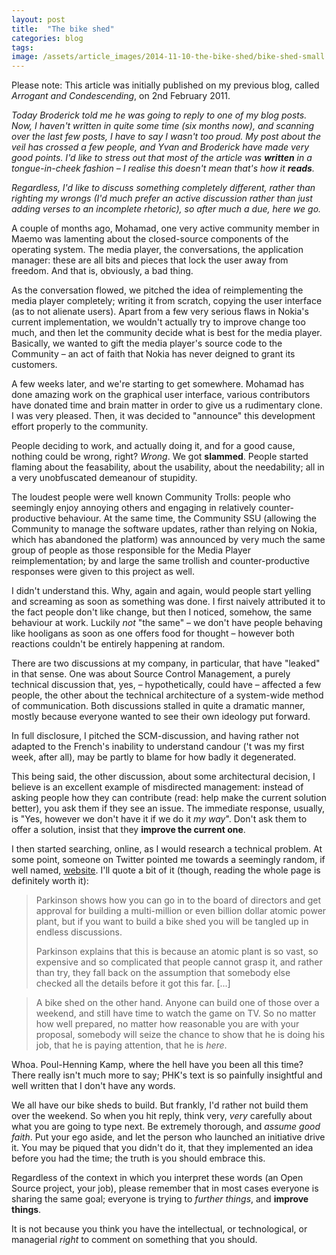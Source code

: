 ```yaml
---
layout: post
title:  "The bike shed"
categories: blog
tags:
image: /assets/article_images/2014-11-10-the-bike-shed/bike-shed-small.jpg
---
```

Please note: This article was initially published on my previous blog, called
*Arrogant and Condescending*, on 2nd February 2011.

*Today Broderick told me he was going to reply to one of my blog posts. Now, I
haven't written in quite some time (six months now), and scanning over the last
few posts, I have to say I wasn't too proud. My post about the veil has crossed
a few people, and Yvan and Broderick have made very good points. I'd like to
stress out that most of the article was __written__ in a tongue-in-cheek fashion
– I realise this doesn't mean that's how it __reads__.*

*Regardless, I'd like to discuss something completely different, rather than
righting my wrongs (I'd much prefer an active discussion rather than just adding
verses to an incomplete rhetoric), so after much a due, here we go.*

A couple of months ago, Mohamad, one very active community member in Maemo was
lamenting about the closed-source components of the operating system. The media
player, the conversations, the application manager: these are all bits and
pieces that lock the user away from freedom. And  that is, obviously, a bad thing.

As the conversation flowed, we pitched the idea of reimplementing the media player
completely; writing it from scratch, copying the user interface (as to not
alienate users). Apart from a few very serious flaws in Nokia's current
implementation, we wouldn't actually try to improve change too much, and then let
the community decide what is best for the media player. Basically, we wanted to 
gift the media player's source code to the Community – an act of faith that Nokia
has never deigned to grant its customers.

A few weeks later, and we're starting to get somewhere. Mohamad has done amazing
work on the graphical user interface, various contributors have donated time and
brain matter in order to give us a rudimentary clone. I was very pleased. Then,
it was decided to "announce" this development effort properly to the community.

People deciding to work, and actually doing it, and for a good cause, nothing
could be wrong, right? _Wrong_. We got __slammed__. People started flaming about the
feasability, about the usability, about the needability; all in a very
unobfuscated demeanour of stupidity.

The loudest people were well known Community Trolls: people who seemingly enjoy
annoying others and engaging in relatively counter-productive behaviour. At the
same time, the Community SSU (allowing the Community to manage the software
updates, rather than relying on Nokia, which has abandoned the platform) was
announced by very much the same group of people as those responsible for the
Media Player reimplementation; by and large the same trollish and
counter-productive responses were given to this project as well.

I didn't understand this. Why, again and again, would people start yelling and
screaming as soon as something was done. I first naively attributed it to the
fact people don't like change, but then I noticed, somehow, the same behaviour
at work. Luckily _not_ "the same" – we don't have people behaving like hooligans
as soon as one offers food for thought – however both reactions couldn't be 
entirely happening at random.

There are two discussions at my company, in particular, that have "leaked" in
that sense. One was about Source Control Management, a purely technical
discussion that, yes, – hypothetically, could have – affected a few people,
the other about the technical architecture of a system-wide method of 
communication. Both discussions stalled in quite a dramatic manner, mostly 
because everyone wanted to see their own ideology put forward.

In full disclosure, I pitched the SCM-discussion, and having rather not adapted
to the French's inability to understand candour ('t was my first week, after
all), may be partly to blame for how badly it degenerated.

This being said, the other discussion, about some architectural decision, I
believe is an excellent example of misdirected management: instead of asking
people how they can contribute (read: help make the current solution better),
you ask them if they see an issue. The immediate response, usually, is "Yes,
however we don't have it if we do it _my way_". Don't ask them to offer a solution,
insist that they __improve the current one__.

I then started searching, online, as I would research a technical problem. At
some point, someone on Twitter pointed me towards a seemingly random, if well
named, [website][1]. I'll quote a bit of it (though, reading the whole page is
definitely worth it):

> Parkinson shows how you can go in to the board of directors and get approval for
> building a multi-million or even billion dollar atomic power plant, but if you
> want to build a bike shed you will be tangled up in endless discussions. 
> 
> Parkinson explains that this is because an atomic plant is so vast, so expensive
> and so complicated that people cannot grasp it, and rather than try, they fall
> back on the assumption that somebody else checked all the details before it got
> this far. [...]

> A bike shed on the other hand. Anyone can build one of those over a weekend, and
> still have time to watch the game on TV. So no matter how well prepared, no
> matter how reasonable you are with your proposal, somebody will seize the chance
> to show that he is doing his job, that he is paying attention, that he is *here*.

Whoa. Poul-Henning Kamp, where the hell have you been all this time? There really
isn't much more to say; PHK's text is so painfully insightful and well written
that I don't have any words.

We all have our bike sheds to build. But frankly, I'd rather not build them over
the weekend. So when you hit reply, think very, _very_ carefully about what you are
going to type next. Be extremely thorough, and _assume good faith_. Put your ego
aside, and let the person who launched an initiative drive it. You may be piqued
that you didn't do it, that they implemented an idea before you had the time; the
truth is you should embrace this.

Regardless of the context in which you interpret these words (an Open Source
project, your job), please remember that in most cases everyone is sharing the
same goal; everyone is trying to _further things_, and __improve things__.

It is not because you think you have the intellectual, or technological, or
managerial _right_ to comment on something that you should.

[1]: http://bikeshed.org/
